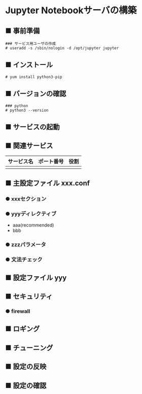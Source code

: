 # Jupyter Notebookサーバの構築
## ■ 事前準備
```
### サービス用ユーザの作成
# useradd -s /sbin/nologin -d /opt/jupyter jupyter

```
## ■ インストール
```
# yum install python3-pip
```
## ■ バージョンの確認
```
### python
# python3 --version
```
## ■ サービスの起動
## ■ 関連サービス
|サービス名|ポート番号|役割|
|:---|:---|:---|
||||

## ■ 主設定ファイル xxx.conf
### ● xxxセクション
### ● yyyディレクティブ
- aaa(recommended)
- bbb
### ● zzzパラメータ
### ● 文法チェック
## ■ 設定ファイル yyy
## ■ セキュリティ
### ● firewall
## ■ ロギング
## ■ チューニング
## ■ 設定の反映
## ■ 設定の確認
